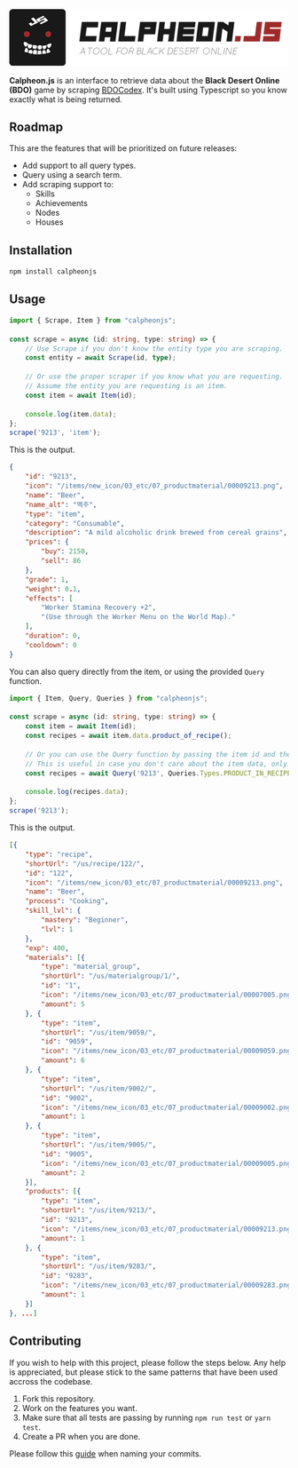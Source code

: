 <div style="text-align: center">
    <img src="./docs/images/calpheonjs.png" />
    </br>
</div>

**Calpheon.js** is an interface to retrieve data about the **Black Desert Online (BDO)** game by scraping [BDOCodex](https://bdocodex.com/us/). It's built using Typescript so you know exactly what is being returned.

## Roadmap

This are the features that will be prioritized on future releases:
* Add support to all query types.
* Query using a search term.
* Add scraping support to:
    * Skills
    * Achievements
    * Nodes
    * Houses

## Installation
```
npm install calpheonjs
```

## Usage

```ts
import { Scrape, Item } from "calpheonjs";

const scrape = async (id: string, type: string) => {
    // Use Scrape if you don't know the entity type you are scraping.
    const entity = await Scrape(id, type);

    // Or use the proper scraper if you know what you are requesting.
    // Assume the entity you are requesting is an item.
    const item = await Item(id);

    console.log(item.data);
};
scrape('9213', 'item');
```

This is the output.
```json
{
    "id": "9213",
    "icon": "/items/new_icon/03_etc/07_productmaterial/00009213.png",
    "name": "Beer",
    "name_alt": "맥주",
    "type": "item",
    "category": "Consumable",
    "description": "A mild alcoholic drink brewed from cereal grains",
    "prices": {
        "buy": 2150,
        "sell": 86
    },
    "grade": 1,
    "weight": 0.1,
    "effects": [
        "Worker Stamina Recovery +2",
        "(Use through the Worker Menu on the World Map)."
    ],
    "duration": 0,
    "cooldown": 0
}
```

You can also query directly from the item, or using the provided `Query` function.

```ts
import { Item, Query, Queries } from "calpheonjs";

const scrape = async (id: string, type: string) => {
    const item = await Item(id);
    const recipes = await item.data.product_of_recipe();

    // Or you can use the Query function by passing the item id and the query type.
    // This is useful in case you don't care about the item data, only about the query results.
    const recipes = await Query('9213', Queries.Types.PRODUCT_IN_RECIPE);

    console.log(recipes.data);
};
scrape('9213');
```

This is the output.
```json
[{
    "type": "recipe",
    "shortUrl": "/us/recipe/122/",
    "id": "122",
    "icon": "/items/new_icon/03_etc/07_productmaterial/00009213.png",
    "name": "Beer",
    "process": "Cooking",
    "skill_lvl": {
        "mastery": "Beginner",
        "lvl": 1
    },
    "exp": 400,
    "materials": [{
        "type": "material_group",
        "shortUrl": "/us/materialgroup/1/",
        "id": "1",
        "icon": "/items/new_icon/03_etc/07_productmaterial/00007005.png",
        "amount": 5
    }, {
        "type": "item",
        "shortUrl": "/us/item/9059/",
        "id": "9059",
        "icon": "/items/new_icon/03_etc/07_productmaterial/00009059.png",
        "amount": 6
    }, {
        "type": "item",
        "shortUrl": "/us/item/9002/",
        "id": "9002",
        "icon": "/items/new_icon/03_etc/07_productmaterial/00009002.png",
        "amount": 1
    }, {
        "type": "item",
        "shortUrl": "/us/item/9005/",
        "id": "9005",
        "icon": "/items/new_icon/03_etc/07_productmaterial/00009005.png",
        "amount": 2
    }],
    "products": [{
        "type": "item",
        "shortUrl": "/us/item/9213/",
        "id": "9213",
        "icon": "/items/new_icon/03_etc/07_productmaterial/00009213.png",
        "amount": 1
    }, {
        "type": "item",
        "shortUrl": "/us/item/9283/",
        "id": "9283",
        "icon": "/items/new_icon/03_etc/07_productmaterial/00009283.png",
        "amount": 1
    }]
}, ...]
```

## Contributing

If you wish to help with this project, please follow the steps below. Any help is appreciated, but please stick to the same patterns that have been used accross the codebase.

1) Fork this repository.
2) Work on the features you want.
3) Make sure that all tests are passing by running `npm run test` or `yarn test`.
4) Create a PR when you are done.

Please follow this [guide](https://github.com/conventional-changelog/commitlint/#what-is-commitlint) when naming your commits.